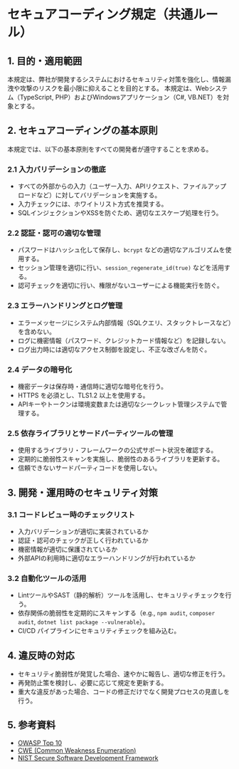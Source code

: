 # セキュアコーディング規定（共通ルール）

## 1. 目的・適用範囲

本規定は、弊社が開発するシステムにおけるセキュリティ対策を強化し、情報漏洩や攻撃のリスクを最小限に抑えることを目的とする。
本規定は、Webシステム（TypeScript, PHP）およびWindowsアプリケーション（C#, VB.NET）を対象とする。

## 2. セキュアコーディングの基本原則

本規定では、以下の基本原則をすべての開発者が遵守することを求める。

### 2.1 入力バリデーションの徹底

- すべての外部からの入力（ユーザー入力、APIリクエスト、ファイルアップロードなど）に対してバリデーションを実施する。
- 入力チェックには、ホワイトリスト方式を推奨する。
- SQLインジェクションやXSSを防ぐため、適切なエスケープ処理を行う。

### 2.2 認証・認可の適切な管理

- パスワードはハッシュ化して保存し、`bcrypt` などの適切なアルゴリズムを使用する。
- セッション管理を適切に行い、`session_regenerate_id(true)` などを活用する。
- 認可チェックを適切に行い、権限がないユーザーによる機能実行を防ぐ。

### 2.3 エラーハンドリングとログ管理

- エラーメッセージにシステム内部情報（SQLクエリ、スタックトレースなど）を含めない。
- ログに機密情報（パスワード、クレジットカード情報など）を記録しない。
- ログ出力時には適切なアクセス制御を設定し、不正な改ざんを防ぐ。

### 2.4 データの暗号化

- 機密データは保存時・通信時に適切な暗号化を行う。
- HTTPS を必須とし、TLS1.2 以上を使用する。
- APIキーやトークンは環境変数または適切なシークレット管理システムで管理する。

### 2.5 依存ライブラリとサードパーティツールの管理

- 使用するライブラリ・フレームワークの公式サポート状況を確認する。
- 定期的に脆弱性スキャンを実施し、脆弱性のあるライブラリを更新する。
- 信頼できないサードパーティコードを使用しない。

## 3. 開発・運用時のセキュリティ対策

### 3.1 コードレビュー時のチェックリスト

- 入力バリデーションが適切に実装されているか
- 認証・認可のチェックが正しく行われているか
- 機密情報が適切に保護されているか
- 外部APIの利用時に適切なエラーハンドリングが行われているか

### 3.2 自動化ツールの活用

- LintツールやSAST（静的解析）ツールを活用し、セキュリティチェックを行う。
- 依存関係の脆弱性を定期的にスキャンする（e.g., `npm audit`, `composer audit`, `dotnet list package --vulnerable`）。
- CI/CD パイプラインにセキュリティチェックを組み込む。

## 4. 違反時の対応

- セキュリティ脆弱性が発覚した場合、速やかに報告し、適切な修正を行う。
- 再発防止策を検討し、必要に応じて規定を更新する。
- 重大な違反があった場合、コードの修正だけでなく開発プロセスの見直しを行う。

## 5. 参考資料

- [OWASP Top 10](https://owasp.org/www-project-top-ten/)
- [CWE (Common Weakness Enumeration)](https://cwe.mitre.org/)
- [NIST Secure Software Development Framework](https://www.nist.gov/)
